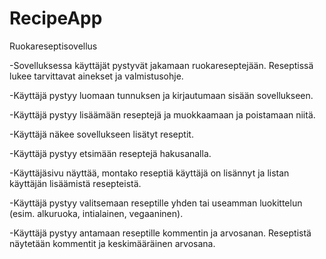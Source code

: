 # RecipeApp

Ruokareseptisovellus

-Sovelluksessa käyttäjät pystyvät jakamaan ruokareseptejään. Reseptissä lukee tarvittavat ainekset ja valmistusohje.

-Käyttäjä pystyy luomaan tunnuksen ja kirjautumaan sisään sovellukseen.

-Käyttäjä pystyy lisäämään reseptejä ja muokkaamaan ja poistamaan niitä.

-Käyttäjä näkee sovellukseen lisätyt reseptit.

-Käyttäjä pystyy etsimään reseptejä hakusanalla.

-Käyttäjäsivu näyttää, montako reseptiä käyttäjä on lisännyt ja listan käyttäjän lisäämistä resepteistä.

-Käyttäjä pystyy valitsemaan reseptille yhden tai useamman luokittelun (esim. alkuruoka, intialainen, vegaaninen).

-Käyttäjä pystyy antamaan reseptille kommentin ja arvosanan. Reseptistä näytetään kommentit ja keskimääräinen arvosana.

